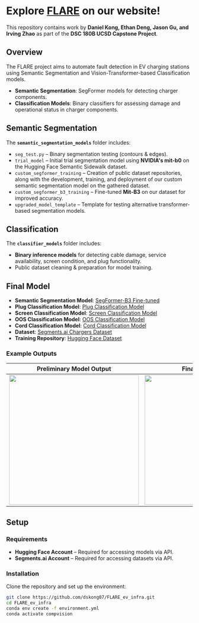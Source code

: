 # Explore [FLARE](https://jingchenggu.github.io/FLARE-website/) on our website!

This repository contains work by **Daniel Kong, Ethan Deng, Jason Gu, and Irving Zhao** as part of the **DSC 180B UCSD Capstone Project**.

## Overview  

The FLARE project aims to automate fault detection in EV charging stations using Semantic Segmentation and Vision-Transformer-based Classification models.
- **Semantic Segmentation**: SegFormer models for detecting charger components.  
- **Classification Models**: Binary classifiers for assessing damage and operational status in charger components.

## Semantic Segmentation  

The **`semantic_segmentation_models`** folder includes: 

- `seg_test.py` – Binary segmentation testing (contours & edges).  
- `trial_model` – Initial trial segmentation model using **NVIDIA's mit-b0** on the Hugging Face Semantic Sidewalk dataset.  
- `custom_segformer_training` – Creation of public dataset repositories, along with the development, training, and deployment of our custom semantic segmentation model on the gathered dataset. 
- `custom_segformer_b3_training` – Fine-tuned **Mit-B3** on our dataset for improved accuracy.  
- `upgraded_model_template` – Template for testing alternative transformer-based segmentation models.

## Classification  

The **`classifier_models`** folder includes: 

- **Binary inference models** for detecting cable damage, service availability, screen condition, and plug functionality.  
- Public dataset cleaning & preparation for model training.  

## Final Model  

- **Semantic Segmentation Model**: [SegFormer-B3 Fine-tuned](https://huggingface.co/irvingz/segformer-b3-finetuned-segments-chargers-full-v3.1)
- **Plug Classification Model**: [Plug Classification Model](https://huggingface.co/dskong07/plug-classif-model)  
- **Screen Classification Model**: [Screen Classification Model](https://huggingface.co/dskong07/screen-classif-model)  
- **OOS Classification Model**: [OOS Classification Model](https://huggingface.co/dskong07/charger-classif-model)  
- **Cord Classification Model**: [Cord Classification Model](https://huggingface.co/dskong07/cord-classif-model)
- **Dataset**: [Segments.ai Chargers Dataset](https://app.segments.ai/dskong07/chargers-full)  
- **Training Repository**: [Hugging Face Dataset](https://huggingface.co/dskong07)

### Example Outputs  

| Preliminary Model Output | Final Model Output |  
|-------------------------|--------------------|  
| <img src="https://github.com/user-attachments/assets/a6ca6746-69df-44d6-8b82-a374d9bdc66a" width="350"> | <img src="https://github.com/user-attachments/assets/f2842610-d117-4ca0-a9fc-1bcbca10af60" width="350"> |

## Setup  

### Requirements  

- **Hugging Face Account** – Required for accessing models via API.  
- **Segments.ai Account** – Required for accessing datasets via API.

### Installation  

Clone the repository and set up the environment:  

```bash
git clone https://github.com/dskong07/FLARE_ev_infra.git
cd FLARE_ev_infra
conda env create -f environment.yml
conda activate compvision
